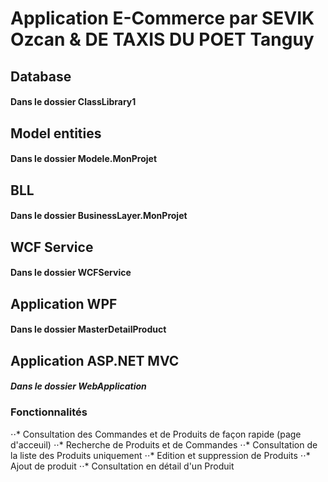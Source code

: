 # Application E-Commerce par SEVIK Ozcan & DE TAXIS DU POET Tanguy

## Database 
#### Dans le dossier ClassLibrary1

## Model entities
#### Dans le dossier Modele.MonProjet

## BLL
#### Dans le dossier BusinessLayer.MonProjet

## WCF Service
#### Dans le dossier WCFService

## Application WPF
#### Dans le dossier MasterDetailProduct

## Application ASP.NET MVC

##### Dans le dossier WebApplication

### Fonctionnalités

⋅⋅* Consultation des Commandes et de Produits de façon rapide (page d'acceuil)
⋅⋅* Recherche de Produits et de Commandes
⋅⋅* Consultation de la liste des Produits uniquement
⋅⋅* Edition et suppression de Produits
⋅⋅* Ajout de produit
⋅⋅* Consultation en détail d'un Produit

